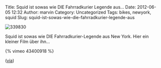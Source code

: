 Title: Squid ist sowas wie DIE Fahrradkurier Legende aus...
Date: 2012-06-05 12:32
Author: marvin
Category: Uncategorized
Tags: bikes, newyork, squid
Slug: squid-ist-sowas-wie-die-fahrradkurier-legende-aus

![339830]({static}/images/339830.png)

Squid ist sowas wie DIE Fahrradkurier-Legende aus New York. Hier ein
kleiner Film über ihn...

{% vimeo 43400918   %}

([via](http://prollyisnotprobably.com/2012/06/streetsblog-my-nyc-biking-story-squid/?utm_source=rss&utm_medium=rss&utm_campaign=streetsblog-my-nyc-biking-story-squid))

